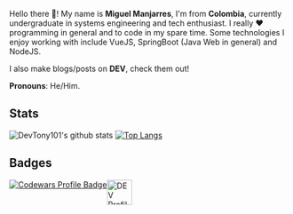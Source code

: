 Hello there 👋! My name is **Miguel Manjarres**, I'm from **Colombia**, currently undergraduate in systems engineering and tech enthusiast.
I really ♥ programming in general and to code in my spare time. Some technologies I enjoy working with include VueJS, SpringBoot (Java Web in general) and NodeJS.

I also make blogs/posts on **DEV**, check them out!

**Pronouns**: He/Him.

## Stats
![DevTony101's github stats](https://github-readme-stats.vercel.app/api?username=DevTony101&count_private=true&show_icons=true&hide=issues)
[![Top Langs](https://github-readme-stats.vercel.app/api/top-langs/?username=DevTony101&layout=compact)](https://github.com/anuraghazra/github-readme-stats)

## Badges
<div style="display: flex">
  <a href="https://www.codewars.com/users/DevTony101">
    <img src="https://www.codewars.com/users/DevTony101/badges/large" alt="Codewars Profile Badge">
  </a>
  <a href="https://dev.to/devtony101">
    <img src="https://d2fltix0v2e0sb.cloudfront.net/dev-badge.svg" alt="DEV Profile Badge" height="45" width="45">
  </a>
</div>

<!--
**DevTony101/devtony101** is a ✨ _special_ ✨ repository because its `README.md` (this file) appears on your GitHub profile.

Here are some ideas to get you started:

- 🔭 I’m currently working on ...
- 🌱 I’m currently learning ...
- 👯 I’m looking to collaborate on ...
- 🤔 I’m looking for help with ...
- 💬 Ask me about ...
- 📫 How to reach me: ...
- 😄 Pronouns: ...
- ⚡ Fun fact: ...
-->

